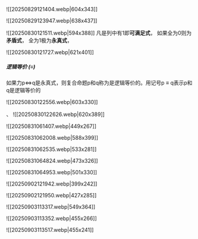 
![[20250829121404.webp|604x343]]

![[20250829123947.webp|638x437]]

![[20250830121511.webp|594x388]]
	凡是列中有1即**可满足式**， 如果全为0则为**矛盾式**， 全为1极为**永真式**，

![[20250830121727.webp|621x401]]


##### 逻辑等价 ($\equiv$)
如果力p$\iff$q是永真式，则复合命题p和q称为是逻辑等价的。用记号p $\equiv$ q表示p和q是逻辑等价的


![[20250830122556.webp|603x330]]

、
![[20250830122626.webp|620x389]]

![[20250831061407.webp|449x267]]


![[20250831062008.webp|588x399]]

![[20250831062535.webp|533x281]]

![[20250831064824.webp|473x326]]

![[20250831064953.webp|501x330]]

![[20250902121942.webp|399x242]]

![[20250902121950.webp|427x285]]

![[20250903113317.webp|549x364]]

![[20250903113352.webp|455x266]]

![[20250903113517.webp|455x241]]